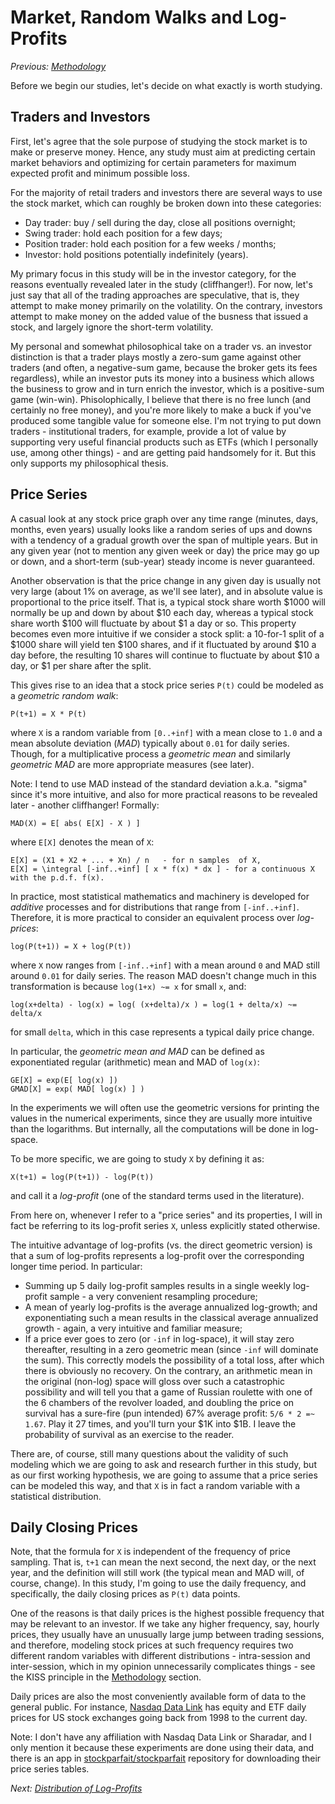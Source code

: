 # Market, Random Walks and Log-Profits

*Previous: [Methodology]*

Before we begin our studies, let's decide on what exactly is worth studying.

## Traders and Investors

First, let's agree that the sole purpose of studying the stock market is to make
or preserve money. Hence, any study must aim at predicting certain market
behaviors and optimizing for certain parameters for maximum expected profit and minimum possible loss.

For the majority of retail traders and investors there are several ways to use
the stock market, which can roughly be broken down into these categories:
- Day trader: buy / sell during the day, close all positions overnight;
- Swing trader: hold each position for a few days;
- Position trader: hold each position for a few weeks / months;
- Investor: hold positions potentially indefinitely (years).

My primary focus in this study will be in the investor category, for the reasons
eventually revealed later in the study (cliffhanger!). For now, let's just say
that all of the trading approaches are speculative, that is, they attempt to
make money primarily on the volatility. On the contrary, investors attempt to
make money on the added value of the busness that issued a stock, and largely
ignore the short-term volatility.

My personal and somewhat philosophical take on a trader vs. an investor
distinction is that a trader plays mostly a zero-sum game against other traders
(and often, a negative-sum game, because the broker gets its fees regardless),
while an investor puts its money into a business which allows the business to
grow and in turn enrich the investor, which is a positive-sum game (win-win).
Phisolophically, I believe that there is no free lunch (and certainly no free
money), and you're more likely to make a buck if you've produced some tangible
value for someone else. I'm not trying to put down traders - institutional
traders, for example, provide a lot of value by supporting very useful financial
products such as ETFs (which I personally use, among other things) - and are
getting paid handsomely for it. But this only supports my philosophical thesis.

## Price Series

A casual look at any stock price graph over any time range (minutes, days,
months, even years) usually looks like a random series of ups and downs with a
tendency of a gradual growth over the span of multiple years. But in any given
year (not to mention any given week or day) the price may go up or down, and a
short-term (sub-year) steady income is never guaranteed.

Another observation is that the price change in any given day is usually not
very large (about 1% on average, as we'll see later), and in absolute value is
proportional to the price itself. That is, a typical stock share worth $1000
will normally be up and down by about $10 each day, whereas a typical stock
share worth $100 will fluctuate by about $1 a day or so. This property becomes
even more intuitive if we consider a stock split: a 10-for-1 split of a $1000
share will yield ten $100 shares, and if it fluctuated by around $10 a day
before, the resulting 10 shares will continue to fluctuate by about $10 a day,
or $1 per share after the split.

This gives rise to an idea that a stock price series `P(t)` could be modeled as
a _geometric random walk_:

```
P(t+1) = X * P(t)
```

where `X` is a random variable from `[0..+inf]` with a mean close to `1.0` and a
mean absolute deviation (_MAD_) typically about `0.01` for daily series.
Though, for a multiplicative process a _geometric mean_ and similarly _geometric
MAD_ are more appropriate measures (see later).

Note: I tend to use MAD instead of the standard deviation a.k.a. "sigma" since
it's more intuitive, and also for more practical reasons to be revealed later -
another cliffhanger! Formally:

```
MAD(X) = E[ abs( E[X] - X ) ]
```

where `E[X]` denotes the mean of `X`:

```
E[X] = (X1 + X2 + ... + Xn) / n   - for n samples  of X,
E[X] = \integral [-inf..+inf] [ x * f(x) * dx ] - for a continuous X with the p.d.f. f(x).
```

In practice, most statistical mathematics and machinery is developed for
_additive_ processes and for distributions that range from `[-inf..+inf]`.
Therefore, it is more practical to consider an equivalent process over
_log-prices_:

```
log(P(t+1)) = X + log(P(t))
```

where `X` now ranges from `[-inf..+inf]` with a mean around `0` and MAD still
around `0.01` for daily series. The reason MAD doesn't change much in this
transformation is because `log(1+x) ~= x` for small `x`, and:

```
log(x+delta) - log(x) = log( (x+delta)/x ) = log(1 + delta/x) ~= delta/x
```

for small `delta`, which in this case represents a typical daily price change.

In particular, the _geometric mean and MAD_ can be defined as exponentiated
regular (arithmetic) mean and MAD of `log(x)`:

```
GE[X] = exp(E[ log(x) ])
GMAD[X] = exp( MAD[ log(x) ] )
```

In the experiments we will often use the geometric versions for printing the
values in the numerical experiments, since they are usually more intuitive than
the logarithms. But internally, all the computations will be done in log-space.

To be more specific, we are going to study `X` by defining it as:

```
X(t+1) = log(P(t+1)) - log(P(t))
```

and call it a _log-profit_ (one of the standard terms used in the literature).

From here on, whenever I refer to a "price series" and its properties, I will in
fact be referring to its log-profit series `X`, unless explicitly stated
otherwise.

 The intuitive advantage of log-profits (vs. the direct geometric version) is
that a sum of log-profits represents a log-profit over the corresponding longer
time period.  In particular:
- Summing up 5 daily log-profit samples results in a single weekly log-profit
  sample - a very convenient resampling procedure;
- A mean of yearly log-profits is the average annualized log-growth; and
  exponentiating such a mean results in the classical average annualized
  growth - again, a very intuitive and familiar measure;
- If a price ever goes to zero (or `-inf` in log-space), it will stay zero
  thereafter, resulting in a zero geometric mean (since `-inf` will dominate the
  sum). This correctly models the possibility of a total loss, after which there
  is obviously no recovery. On the contrary, an arithmetic mean in the original
  (non-log) space will gloss over such a catastrophic possibility and will tell
  you that a game of Russian roulette with one of the 6 chambers of the revolver
  loaded, and doubling the price on survival has a sure-fire (pun intended) 67%
  average profit: `5/6 * 2 =~ 1.67`. Play it 27 times, and you'll turn your $1K
  into $1B. I leave the probability of survival as an exercise to the reader.

There are, of course, still many questions about the validity of such modeling
which we are going to ask and research further in this study, but as our first
working hypothesis, we are going to assume that a price series can be modeled
this way, and that `X` is in fact a random variable with a statistical
distribution.

## Daily Closing Prices

Note, that the formula for `X` is independent of the frequency of price
sampling. That is, `t+1` can mean the next second, the next day, or the next
year, and the definition will still work (the typical mean and MAD will, of
course, change). In this study, I'm going to use the daily frequency, and
specifically, the daily closing prices as `P(t)` data points.

One of the reasons is that daily prices is the highest possible frequency that
may be relevant to an investor.  If we take any higher frequency, say, hourly
prices, they usually have an unusually large jump between trading sessions, and
therefore, modeling stock prices at such frequency requires two different random
variables with different distributions - intra-session and inter-session, which
in my opinion unnecessarily complicates things - see the KISS principle in the
[Methodology] section.

Daily prices are also the most conveniently available form of data to the
general public. For instance, [Nasdaq Data Link] has equity and ETF daily prices
for US stock exchanges going back from 1998 to the current day.

Note: I don't have any affiliation with Nasdaq Data Link or Sharadar, and I only
mention it because these experiments are done using their data, and there is an
app in [stockparfait/stockparfait] repository for downloading their price series
tables.

*Next: [Distribution of Log-Profits]*

[Methodology]: ../methodology/
[Distribution of Log-Profits]: ../distribution/
[Nasdaq Data Link]: https://data.nasdaq.com/databases/SFB/data
[stockparfait/stockparfait]: https://github.com/stockparfait/stockparfait
